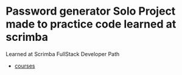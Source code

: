 # Password generator Solo Project made to practice code learned at scrimba








Learned at Scrimba FullStack Developer Path

- [courses](https://scrimba.com/courses)
